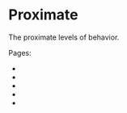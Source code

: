 # Proximate

The proximate levels of behavior.


Pages:
- [](../levels-of-analysis/neural)
- [](../levels-of-analysis/hormonal)
- [](../levels-of-analysis/genetic)
- [](../levels-of-analysis/endogenous-rhythms)
- [](../levels-of-analysis/development)
